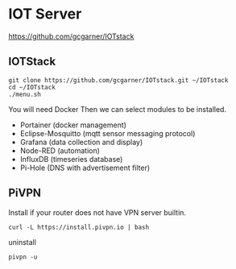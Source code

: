 # IOT Server
https://github.com/gcgarner/IOTstack
## IOTStack
```
git clone https://github.com/gcgarner/IOTstack.git ~/IOTstack
cd ~/IOTstack
./menu.sh
```
You will need Docker
Then we can select modules to be installed. 

* Portainer (docker management)
* Eclipse-Mosquitto (mqtt sensor messaging protocol)
* Grafana (data collection and display)
* Node-RED (automation)
* InfluxDB (timeseries database)
* Pi-Hole (DNS with advertisement filter)

## PiVPN
Install if your router does not have VPN server builtin.
```
curl -L https://install.pivpn.io | bash
```
uninstall
```
pivpn -u
```
